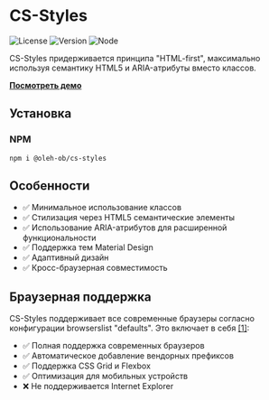 # CS-Styles
![License](https://img.shields.io/npm/l/@oleh-ob/cs-styles)
![Version](https://img.shields.io/npm/v/@oleh-ob/cs-styles)
![Node](https://img.shields.io/node/v/@oleh-ob/cs-styles)

CS-Styles придерживается принципа "HTML-first", максимально используя семантику HTML5 и ARIA-атрибуты вместо классов.

**[Посмотреть демо](https://si9urd.github.io/cs-styles-demo/)**


## Установка

### NPM
```
npm i @oleh-ob/cs-styles
```

## Особенности

- ✅ Минимальное использование классов
- ✅ Стилизация через HTML5 семантические элементы
- ✅ Использование ARIA-атрибутов для расширенной функциональности
- ✅ Поддержка тем Material Design
- ✅ Адаптивный дизайн
- ✅ Кросс-браузерная совместимость


## Браузерная поддержка

CS-Styles поддерживает все современные браузеры согласно конфигурации browserslist "defaults". Это включает в
себя [[1]](https://browsersl.ist/):

- ✅ Полная поддержка современных браузеров
- ✅ Автоматическое добавление вендорных префиксов
- ✅ Поддержка CSS Grid и Flexbox
- ✅ Оптимизация для мобильных устройств
- ❌ Не поддерживается Internet Explorer

